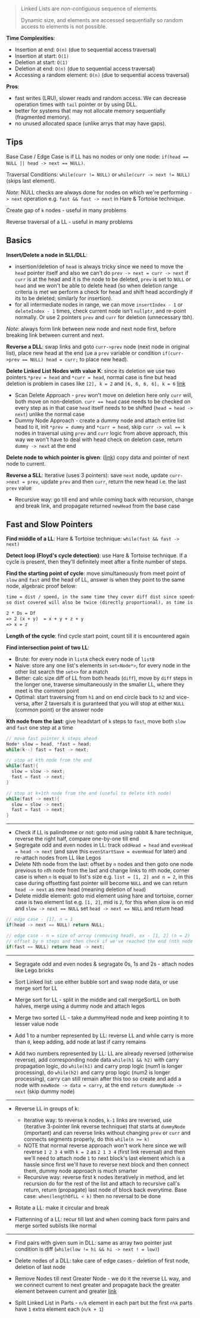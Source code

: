 > Linked Lists are _non-contiguous_ sequence of elements.
> 
> Dynamic size, and elements are accessed sequentially so random access to elements is not possible.

**Time Complexities**:
- Insertion at end: `O(n)` (due to sequential access traversal)
- Insertion at start: `O(1)`
- Deletion at start: `O(1)`
- Deletion at end: `O(n)` (due to sequential access traversal)
- Accessing a random element: `O(n)` (due to sequential access traversal)

**Pros**: 
- fast writes (LRU), slower reads and random access. We can decrease operation times with `tail` pointer or by using DLL.
- better for systems that may not allocate memory sequentially (fragmented memory).
- no unused allocated space (unlike arrys that may have gaps).

## Tips
Base Case / Edge Case is if LL has no nodes or only one node: `if(head == NULL || head -> next == NULL)`.

Traversal Conditions: `while(curr != NULL)` or `while(curr -> next != NULL)` (skips last element).

_Note_: NULL checks are always done for nodes on which we're performing `-> next` operation e.g. `fast && fast -> next` in Hare & Tortoise technique.

Create gap of `k` nodes - useful in many problems

Reverse traversal of a LL - useful in many problems

## Basics
**Insert/Delete a node in SLL/DLL**:
- insertion/deletion of `head` is always tricky since we need to move the `head` pointer itself and also we can't do `prev -> next = curr -> next` if `curr` is at the head and it is the node to be deleted, `prev` is set to `NULL` or `head` and we won't be able to delete head (so when deletion range criteria is met we perform a check for head and shift head accordingly if its to be deleted; similarly for insertion).
- for all intermediate nodes in range, we can move `insertIndex - 1` or `deleteIndex - 1` times, check current node isn't `nullptr`, and re-point normally. Or use 2 pointers `prev` and `curr` for deletion (unnecessary tbh).

_Note_: always form link between new node and next node first, before breaking link between current and next.

**Reverse a DLL**: swap links and goto `curr->prev` node (next node in original list), place new head at the end (ue a `prev` variable or condition `if(curr->prev == NULL) head = curr;` to place new head).

**Delete Linked List Nodes with value K**: since its deletion we use two pointers `*prev = head` and `*curr = head`, normal case is fine but head deletion is problem in cases like `[2], k = 2` and `[6, 6, 6, 6], k = 6` [link](https://leetcode.com/problems/remove-linked-list-elements/)
- Scan Delete Approach - `prev` won't move on deletion here only `curr` will, both move on non-deletion. `curr == head` case needs to be checked on every step as in that case `head` itself needs to be shifted (`head = head -> next`) unlike the normal case
- Dummy Node Approach - create a dummy node and attach entire list head to it, init `*prev = dummy` and `*curr = head`, skip `curr -> val == k` nodes in traversal using `prev` and `curr` logic from above approach, this way we won't have to deal with head check on deletion case, return `dummy -> next` at the end

**Delete node to which pointer is given**: ([link](https://leetcode.com/problems/delete-node-in-a-linked-list)) copy data and pointer of next node to current.

**Reverse a SLL**: Iterative (uses 3 pointers): save `next` node, update `curr->next = prev`, update `prev` and then `curr`, return the new head i.e. the last `prev` value
- Recursive way: go till end and while coming back with recursion, change and break link, and propagate returned `newHead` from the base case

## Fast and Slow Pointers
**Find middle of a LL**: Hare & Tortoise technique: `while(fast && fast -> next)`

**Detect loop (Floyd's cycle detection)**: use Hare & Tortoise technique. If a cycle is present, then they'll definitely meet after a finite number of steps.

**Find the starting point of cycle**: move simultaneously from meet point of `slow` and `fast` and the head of LL, answer is when they point to the same node, algebraic proof below:
```txt
time = dist / speed, in the same time they cover diff dist since speeds are diff (2 times the other)
so dist covered will also be twice (directly proportional), as time is constant for both

2 * Ds = Df
=> 2 (x + y)  = x + y + z + y
=> x = z
```

**Length of the cycle**: find cycle start point, count till it is encountered again

**Find intersection point of two LL**:
- Brute: for every node in `listA` check every node of `listB`
- Naive: store any one list's elements in `set<Node*>`, for every node in the other list search the `set<>` for a match
- Better: calc size diff of LL from both heads (`diff`), move by `diff` steps in the longer one, traverse simultaneously in the smaller LL, where they meet is the common point
- Optimal: start traversing from `h1` and on end circle back to `h2` and vice-versa, after 2 taversals it is guranteed that you will stop at either `NULL` (common point) or the answer node

**Kth node from the last**: give headstart of `k` steps to `fast`, move both `slow` and `fast` one step at a time
```cpp
// move fast pointer k steps ahead
Node* slow = head, *fast = head;
while(k--) fast = fast -> next;

// stop at kth node from the end
while(fast){
  slow = slow -> next;
  fast = fast -> next;
}

// stop at k+1th node from the end (useful to delete kth node)
while(fast -> next){
  slow = slow -> next;
  fast = fast -> next;
}
```

---
- Check if LL is palindrome or not: goto mid using rabbit & hare technique, reverse the right half, compare one-by-one till end
- Segregate odd and even nodes in LL: track `oddHead = head` and `evenHead = head -> next` (and save this `evenStartSave = evenHead` for later) and re-attach nodes from LL like Legos
- Delete Nth node from the last: offset by `n` nodes and then goto one node previous to `n`th node from the last and change links to nth node, corner case is when `n` is equal to list's size e.g. `list = [1, 2] and n = 2`, in this case during offsetting fast pointer will become `NULL` and we can return `head -> next` as new head (meaning deletion of `head`)
- Delete middle element: goto mid element using hare and tortoise, corner case is two element list e.g. `[1, 2]`, mid is `2`, for this when slow is on mid and `slow -> next == NULL` set `head -> next == NULL` and return head
```cpp
// edge case - [1], n = 1
if(head -> next == NULL) return NULL;

// edge case - n = size of array (removing head), ex - [1, 2] (n = 2)
// offset by n steps and then check if we've reached the end (nth node from the end is head)
if(fast == NULL) return head -> next;
```

---

- Segragate odd and even nodes & segragate 0s, 1s and 2s - attach nodes like Lego bricks

- Sort Linked list: use either bubble sort and swap node data, or use merge sort for LL

- Merge sort for LL - split in the middle and call mergeSortLL on both halves, merge using a dummy node and attach legos

- Merge two sorted LL - take a dummyHead node and keep pointing it to lesser value node

- Add 1 to a number represented by LL: reverse LL and while carry is more than `0`, keep adding, add node at last if carry remains

- Add two numbers represented by LL: LL are already reversed (otherwise reverse), add corresponding node data `while(h1 && h2)` with carry propagation logic, do `while(h1)` and carry prop logic (num1 is longer processing), do `while(h2)` and carry prop logic (num2 is longer processing), carry can still remain after this too so create and add a node with `newNode -> data = carry`, at the end `return dummyNode -> next` (skip dummy node)

---

- Reverse LL in groups of k: 
  - Iterative way: to reverse k nodes, `k-1` links are reversed, use (iterative 3-pointer link reverse technique) that starts at `dummyNode` (important) and can reverse links without changing `prev` or `curr` and connects segments properly, do this `while(n >= k)`
  - NOTE that normal reverse approach won't work here since we will reverse `1 2 3 4` with `k = 2` as `2 1 3 4` (first link reversal) and then we'll need to attach node `1` to next block's last element which is a hassle since first we'll have to reverse next block and then connect them, dummy node approach is much smarter
  - Recursive way: reverse first k nodes iteratively in method, and let recursion do for the rest of the list and attach to recursive call's return, return (propagate) last node of block back everytime. Base case: `when(lengthOfLL < k)` then no reversal to be done

- Rotate a LL: make it circular and break

- Flattenning of a LL: recur till last and when coming back form pairs and merge sorted sublists like normal

---

- Find pairs with given sum in DLL: same as array two pointer just condition is diff (`while(low != hi && hi -> next ! = low)`)

- Delete nodes of a DLL: take care of edge cases - deletion of first node, deletion of last node

- Remove Nodes till next Greater Node - we do it the reverse LL way, and we connect current to next greater and propagate back the greater element between current and greater [link](https://leetcode.com/problems/remove-nodes-from-linked-list/)

- Split Linked List in Parts - `n/k` element in each part but the first `n%k` parts have `1` extra element each (`n/k + 1`)
